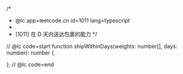 /*
 * @lc app=leetcode.cn id=1011 lang=typescript
 *
 * [1011] 在 D 天内送达包裹的能力
 */

// @lc code=start
function shipWithinDays(weights: number[], days: number): number {

};
// @lc code=end

